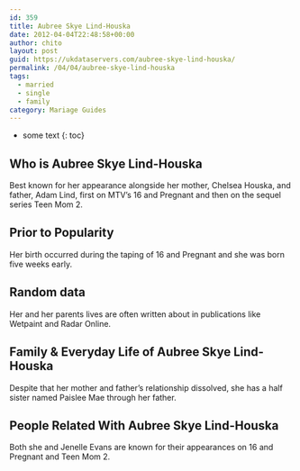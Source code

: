 ```yaml
---
id: 359
title: Aubree Skye Lind-Houska
date: 2012-04-04T22:48:58+00:00
author: chito
layout: post
guid: https://ukdataservers.com/aubree-skye-lind-houska/
permalink: /04/04/aubree-skye-lind-houska  
tags:
  - married
  - single
  - family
category: Mariage Guides
---
```


* some text
{: toc}


## Who is  Aubree Skye Lind-Houska
                  
                  
                  
Best known for her appearance alongside her mother, Chelsea Houska, and father, Adam Lind, first on MTV&#8217;s 16 and Pregnant and then on the sequel series Teen Mom 2.
                  
                
                
                
## Prior to Popularity 
                  
                  
                  
Her birth occurred during the taping of 16 and Pregnant and she was born five weeks early.
                  
                
                
                
## Random data 
                  
                  
                  
Her and her parents lives are often written about in publications like Wetpaint and Radar Online.
                  
                
                
                
## Family & Everyday Life of Aubree Skye Lind-Houska
                  
                  
                  
Despite that her mother and father&#8217;s relationship dissolved, she has a half sister named Paislee Mae through her father.
                  
                
                
                
## People Related With  Aubree Skye Lind-Houska
                  
                  
                  
Both she and Jenelle Evans are known for their appearances on 16 and Pregnant and Teen Mom 2.
                  
                
              
            
          
          
          
    
    
  
